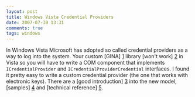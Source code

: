 ```yaml
---
layout: post
title: Windows Vista Credential Providers
date: 2007-07-30 13:31
comments: true
tags: windows
---
```


In Windows Vista Microsoft has adopted so called credential providers as a way to log into the system. Your custom [GINA] [1] library [won't work] [2] in Vista so you will have to write a COM component that implements `ICredentialProvider` and `ICredentialProviderCredential` interfaces. I found it pretty easy to write a custom credential provider (the one that works with electronic keys). There are a [good introduction] [3] into the new model, [samples] [4] and [technical reference] [5].

[1]: http://en.wikipedia.org/wiki/Graphical_identification_and_authentication
[2]: http://support.microsoft.com/kb/925520
[3]: http://msdn.microsoft.com/en-us/magazine/cc163489.aspx
[4]: http://www.microsoft.com/en-us/download/details.aspx?id=4057
[5]: http://shellrevealed.com/files/folders/code_samples/entry1019.aspx
